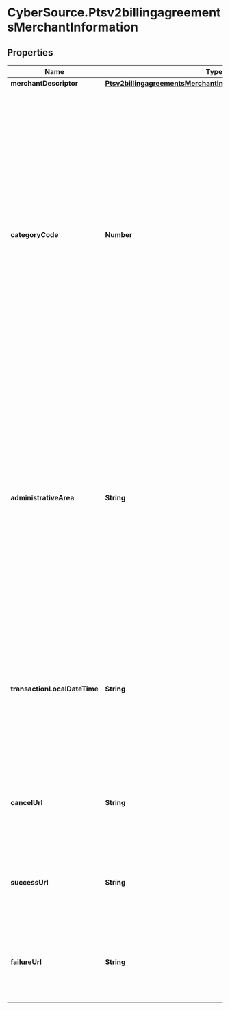 # CyberSource.Ptsv2billingagreementsMerchantInformation

## Properties
Name | Type | Description | Notes
------------ | ------------- | ------------- | -------------
**merchantDescriptor** | [**Ptsv2billingagreementsMerchantInformationMerchantDescriptor**](Ptsv2billingagreementsMerchantInformationMerchantDescriptor.md) |  | [optional] 
**categoryCode** | **Number** | The value for this field is a four-digit number that the payment card industry uses to classify merchants into market segments. A payment card company assigned one or more of these values to your business when you started accepting the payment card company's cards. When you do not include this field in your request, CyberSource uses the value in your CyberSource account.  For processor-specific information, see the `merchant_category_code` field description in [Credit Card Services Using the SCMP API.](http://apps.cybersource.com/library/documentation/dev_guides/CC_Svcs_SCMP_API/html)  #### CyberSource through VisaNet The value for this field corresponds to the following data in the TC 33 capture file5: - Record: CP01 TCR4 - Position: 150-153 - Field: Merchant Category Code  | [optional] 
**administrativeArea** | **String** | The state where the merchant is located.  #### PIN debit State code or region code for your business. Use the Use the [State, Province, and Territory Codes for the United States and Canada](https://developer.cybersource.com/library/documentation/sbc/quickref/states_and_provinces.pdf) This value might be displayed on the cardholder's statement.  When you do not include this value in your PIN debit request, the merchant name from your account is used. **Important** This value must consist of English characters.  **Note** This field is supported only for businesses located in the U.S. or Canada.  Optional field for PIN debit credit or PIN debit purchase.  | [optional] 
**transactionLocalDateTime** | **String** | Date and time at your physical location.  Format: `YYYYMMDDhhmmss`, where:  - `YYYY` = year  - `MM` = month  - `DD` = day  - `hh` = hour  - `mm` = minutes  - `ss` = seconds  #### Used by **Authorization** Required for these processors: - American Express Direct                                                                                                                                                                                                                                                                                                                         - American Express Direct - Credit Mutuel-CIC - FDC Nashville Global - SIX  Optional for all other processors.  | [optional] 
**cancelUrl** | **String** | URL to which the customer is directed if they fail to sign the mandate. #### SEPA Required for Create Mandate and Update Mandate #### BACS Required for Create Mandate  | [optional] 
**successUrl** | **String** | URL to which the customer is directed if they fail to sign the mandate. #### SEPA Required for Create Mandate and Update Mandate #### BACS Required for Create Mandate  | [optional] 
**failureUrl** | **String** | URL to which the customer is directed if they fail to sign the mandate. #### SEPA Required for Create Mandate and Update Mandate #### BACS Required for Create Mandate  | [optional] 


